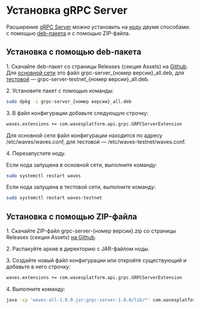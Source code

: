 # Установка gRPC Server

Расширение [gRPC Server](/ru/waves-node/extensions/grpc-server) можно установить на [ноду](/ru/blockchain/node) двумя способами: с помощью [deb-пакета](https://ru.wikipedia.org/wiki/Deb_%28формат_файлов%29) и с помощью ZIP-файла.

## Установка с помощью deb-пакета

1.&nbsp;Скачайте deb-пакет со страницы Releases (секция Assets) на [Github](https://github.com/wavesplatform/Waves/releases). Для [основной сети](/ru/blockchain/blockchain-network/main-network) это файл grpc-server\_{номер версии}\_all.deb, для [тестовой](/ru/blockchain/blockchain-network/test-network) — grpc-server-testnet\_{номер версии}\_all.deb.

2.&nbsp;Установите пакет с помощью команды:

```bash
sudo dpkg -i grpc-server_{номер версии}_all.deb
```

3.&nbsp;В файл конфигурации добавьте следующую строчку:

```bash
waves.extensions += com.wavesplatform.api.grpc.GRPCServerExtension
```

Для основной сети файл конфигурации находится по адресу /etc/waves/waves.conf, для тестовой — /etc/waves-testnet/waves.conf.

4.&nbsp;Перезапустите ноду.

Если нода запущена в основной сети, выполните команду:

```bash
sudo systemctl restart waves
```

Если нода запущена в тестовой сети, выполните команду:

```bash
sudo systemctl restart waves-testnet
```

## Установка с помощью ZIP-файла

1.&nbsp;Скачайте ZIP-файл grpc-server-{номер версии}.zip со страницы Releases (секция Assets) [на Github](https://github.com/wavesplatform/Waves/releases).

2.&nbsp;Распакуйте архив в директорию с JAR-файлом ноды.

3.&nbsp;Создайте новый файл конфигурации или откройте существующий и добавьте в него строчку:

```bash
waves.extensions += com.wavesplatform.api.grpc.GRPCServerExtension
```

4.&nbsp;Выполните команду:

```bash
java -cp 'waves-all-1.0.0.jar:grpc-server-1.0.0/lib/*' com.wavesplatform.Application {название файла конфигурации}.conf
```

